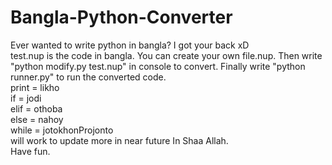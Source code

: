 # Bangla-Python-Converter <br>
Ever wanted to write python in bangla? I got your back xD <br>
test.nup is the code in bangla. You can create your own file.nup. Then write "python modify.py test.nup" in console to convert. Finally write "python runner.py" to run the converted code. <br>
print = likho <br>
if = jodi <br>
elif = othoba <br>
else = nahoy <br>
while = jotokhonProjonto <br>
will work to update more in near future In Shaa Allah. <br>
Have fun. <br>

